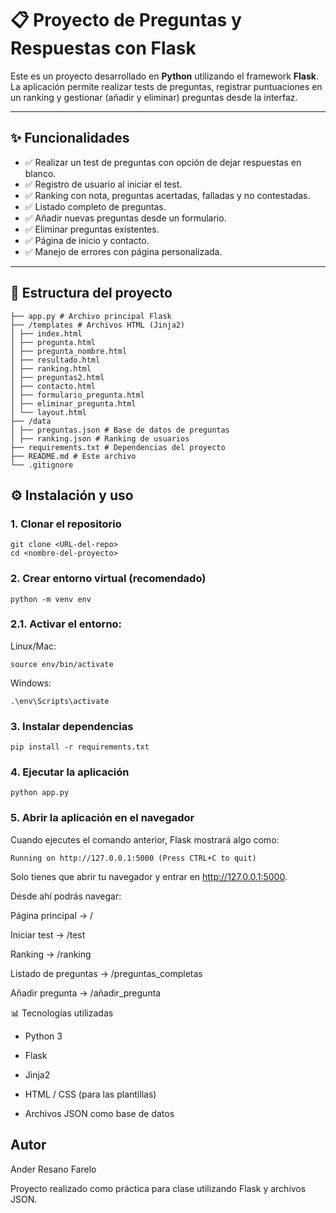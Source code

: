 # 📋 Proyecto de Preguntas y Respuestas con Flask

Este es un proyecto desarrollado en **Python** utilizando el framework **Flask**.  
La aplicación permite realizar tests de preguntas, registrar puntuaciones en un ranking y gestionar (añadir y eliminar) preguntas desde la interfaz.

---

## ✨ Funcionalidades

- ✅ Realizar un test de preguntas con opción de dejar respuestas en blanco.  
- ✅ Registro de usuario al iniciar el test.  
- ✅ Ranking con nota, preguntas acertadas, falladas y no contestadas.  
- ✅ Listado completo de preguntas.  
- ✅ Añadir nuevas preguntas desde un formulario.  
- ✅ Eliminar preguntas existentes.  
- ✅ Página de inicio y contacto.  
- ✅ Manejo de errores con página personalizada.

---

## 📂 Estructura del proyecto

    ├── app.py # Archivo principal Flask
    ├── /templates # Archivos HTML (Jinja2)
    │ ├── index.html
    │ ├── pregunta.html
    │ ├── pregunta_nombre.html
    │ ├── resultado.html
    │ ├── ranking.html
    │ ├── preguntas2.html
    │ ├── contacto.html
    │ ├── formulario_pregunta.html
    │ ├── eliminar_pregunta.html
    │ └── layout.html
    ├── /data
    │ ├── preguntas.json # Base de datos de preguntas
    │ ├── ranking.json # Ranking de usuarios
    ├── requirements.txt # Dependencias del proyecto
    ├── README.md # Este archivo
    └── .gitignore



## ⚙️ Instalación y uso

### 1. Clonar el repositorio

    git clone <URL-del-repo>
    cd <nombre-del-proyecto>

### 2. Crear entorno virtual (recomendado)

    python -m venv env

### 2.1. Activar el entorno:

Linux/Mac:

    source env/bin/activate

Windows:

    .\env\Scripts\activate

### 3. Instalar dependencias

    pip install -r requirements.txt

### 4. Ejecutar la aplicación

    python app.py

### 5. Abrir la aplicación en el navegador
Cuando ejecutes el comando anterior, Flask mostrará algo como:

    Running on http://127.0.0.1:5000 (Press CTRL+C to quit)

Solo tienes que abrir tu navegador y entrar en http://127.0.0.1:5000.

Desde ahí podrás navegar:

Página principal → /

Iniciar test → /test

Ranking → /ranking

Listado de preguntas → /preguntas_completas

Añadir pregunta → /añadir_pregunta

📊 Tecnologías utilizadas
* Python 3

* Flask

* Jinja2

* HTML / CSS (para las plantillas)

* Archivos JSON como base de datos

## Autor

Ander Resano Farelo

Proyecto realizado como práctica para clase utilizando Flask y archivos JSON.